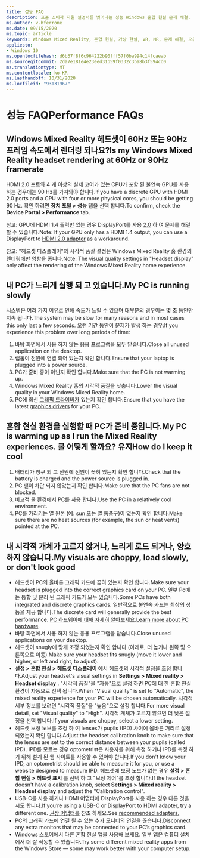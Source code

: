 ```yaml
---
title: 성능 FAQ
description: 표준 소비자 지원 설명서를 벗어나는 성능 Windows 혼합 현실 문제 해결.
ms.author: v-hferrone
ms.date: 09/15/2020
ms.topic: article
keywords: Windows Mixed Reality, 혼합 현실, 가상 현실, VR, MR, 문제 해결, 오류, 도움말, 지원, 성능
appliesto:
- Windows 10
ms.openlocfilehash: d6b37f8f6c964222b90fff57f0ba994c14fcaeab
ms.sourcegitcommit: 2da7e181e4e23eed31b59f0332c3ba8b3f594cd0
ms.translationtype: MT
ms.contentlocale: ko-KR
ms.lasthandoff: 10/31/2020
ms.locfileid: "93131967"
---
```

# <a name="performance-faqs"></a><span data-ttu-id="c93ae-104">성능 FAQ</span><span class="sxs-lookup"><span data-stu-id="c93ae-104">Performance FAQs</span></span>

## <a name="is-my-windows-mixed-reality-headset-rendering-at-60hz-or-90hz-framerate"></a><span data-ttu-id="c93ae-105">Windows Mixed Reality 헤드셋이 60Hz 또는 90Hz 프레임 속도에서 렌더링 되나요?</span><span class="sxs-lookup"><span data-stu-id="c93ae-105">Is my Windows Mixed Reality headset rendering at 60Hz or 90Hz framerate</span></span>

<span data-ttu-id="c93ae-106">HDMI 2.0 포트와 4 개 이상의 실제 코어가 있는 CPU가 포함 된 불연속 GPU를 사용 하는 경우에는 90 Hz를 가져와야 합니다.</span><span class="sxs-lookup"><span data-stu-id="c93ae-106">If you have a discrete GPU with HDMI 2.0 ports and a CPU with four or more physical cores, you should be getting 90 Hz.</span></span> <span data-ttu-id="c93ae-107">확인 하려면 **장치 포털 > 성능** 탭을 선택 합니다.</span><span class="sxs-lookup"><span data-stu-id="c93ae-107">To confirm, check the **Device Portal > Performance** tab.</span></span>

<span data-ttu-id="c93ae-108">참고: GPU에 HDMI 1.4 출력만 있는 경우 DisplayPort를 사용 [2.0](recommended-adapters-for-windows-mixed-reality-capable-pcs.md) 하 여 문제를 해결할 수 있습니다.</span><span class="sxs-lookup"><span data-stu-id="c93ae-108">Note: If your GPU only has a HDMI 1.4 output, you can use a DisplayPort to [HDMI 2.0 adapter](recommended-adapters-for-windows-mixed-reality-capable-pcs.md) as a workaround.</span></span>

<span data-ttu-id="c93ae-109">참고: "헤드셋 디스플레이"의 시각적 품질 설정은 Windows Mixed Reality 홈 환경의 렌더링에만 영향을 줍니다.</span><span class="sxs-lookup"><span data-stu-id="c93ae-109">Note: The visual quality settings in "Headset display" only affect the rendering of the Windows Mixed Reality home experience.</span></span>

## <a name="my-pc-is-running-slowly"></a><span data-ttu-id="c93ae-110">내 PC가 느리게 실행 되 고 있습니다.</span><span class="sxs-lookup"><span data-stu-id="c93ae-110">My PC is running slowly</span></span>

<span data-ttu-id="c93ae-111">시스템은 여러 가지 이유로 인해 속도가 느릴 수 있으며 대부분의 경우이는 몇 초 동안만 지속 됩니다.</span><span class="sxs-lookup"><span data-stu-id="c93ae-111">The system may be slow for many reasons and in most cases this only last a few seconds.</span></span> <span data-ttu-id="c93ae-112">오랜 기간 동안이 문제가 발생 하는 경우:</span><span class="sxs-lookup"><span data-stu-id="c93ae-112">If you experience this problem over long periods of time:</span></span>

1. <span data-ttu-id="c93ae-113">바탕 화면에서 사용 하지 않는 응용 프로그램을 모두 닫습니다.</span><span class="sxs-lookup"><span data-stu-id="c93ae-113">Close all unused application on the desktop.</span></span>
2. <span data-ttu-id="c93ae-114">랩톱이 전원에 연결 되어 있는지 확인 합니다.</span><span class="sxs-lookup"><span data-stu-id="c93ae-114">Ensure that your laptop is plugged into a power source.</span></span>
3. <span data-ttu-id="c93ae-115">PC가 준비 중이 아닌지 확인 합니다.</span><span class="sxs-lookup"><span data-stu-id="c93ae-115">Make sure that the PC is not warming up.</span></span>
4. <span data-ttu-id="c93ae-116">Windows Mixed Reality 홈의 시각적 품질을 낮춥니다.</span><span class="sxs-lookup"><span data-stu-id="c93ae-116">Lower the visual quality in your Windows Mixed Reality home.</span></span>
5. <span data-ttu-id="c93ae-117">PC에 최신 [그래픽 드라이버가](other-questions.md#my-graphics-driver-isnt-supported-im-getting-graphics-driver-failure-errors) 있는지 확인 합니다.</span><span class="sxs-lookup"><span data-stu-id="c93ae-117">Ensure that you have the latest [graphics drivers](other-questions.md#my-graphics-driver-isnt-supported-im-getting-graphics-driver-failure-errors) for your PC.</span></span>

## <a name="my-pc-is-warming-up-as-i-run-the-mixed-reality-experiences-how-do-i-keep-it-cool"></a><span data-ttu-id="c93ae-118">혼합 현실 환경을 실행할 때 PC가 준비 중입니다.</span><span class="sxs-lookup"><span data-stu-id="c93ae-118">My PC is warming up as I run the Mixed Reality experiences.</span></span> <span data-ttu-id="c93ae-119">쿨 어떻게 할까요? 유지</span><span class="sxs-lookup"><span data-stu-id="c93ae-119">How do I keep it cool</span></span>

1. <span data-ttu-id="c93ae-120">배터리가 청구 되 고 전원에 전원이 꽂혀 있는지 확인 합니다.</span><span class="sxs-lookup"><span data-stu-id="c93ae-120">Check that the battery is charged and the power source is plugged in.</span></span>
2. <span data-ttu-id="c93ae-121">PC 팬이 차단 되지 않았는지 확인 합니다.</span><span class="sxs-lookup"><span data-stu-id="c93ae-121">Make sure that the PC fans are not blocked.</span></span>
3. <span data-ttu-id="c93ae-122">비교적 쿨 환경에서 PC를 사용 합니다.</span><span class="sxs-lookup"><span data-stu-id="c93ae-122">Use the PC in a relatively cool environment.</span></span>
4. <span data-ttu-id="c93ae-123">PC를 가리키는 열 원본 (예: sun 또는 열 통풍구)이 없는지 확인 합니다.</span><span class="sxs-lookup"><span data-stu-id="c93ae-123">Make sure there are no heat sources (for example, the sun or heat vents) pointed at the PC.</span></span>

## <a name="my-visuals-are-choppy-load-slowly-or-dont-look-good"></a><span data-ttu-id="c93ae-124">내 시각적 개체가 고르지 않거나, 느리게 로드 되거나, 양호 하지 않습니다.</span><span class="sxs-lookup"><span data-stu-id="c93ae-124">My visuals are choppy, load slowly, or don't look good</span></span>

* <span data-ttu-id="c93ae-125">헤드셋이 PC의 올바른 그래픽 카드에 꽂혀 있는지 확인 합니다.</span><span class="sxs-lookup"><span data-stu-id="c93ae-125">Make sure your headset is plugged into the correct graphics card on your PC.</span></span> <span data-ttu-id="c93ae-126">일부 Pc에는 통합 및 분리 된 그래픽 카드가 모두 있습니다.</span><span class="sxs-lookup"><span data-stu-id="c93ae-126">Some PCs have both integrated and discrete graphics cards.</span></span> <span data-ttu-id="c93ae-127">일반적으로 불연속 카드는 최상의 성능을 제공 합니다.</span><span class="sxs-lookup"><span data-stu-id="c93ae-127">The discrete card will generally provide the best performance.</span></span> <span data-ttu-id="c93ae-128">[PC 하드웨어에 대해 자세히 알아보세요](windows-mixed-reality-minimum-pc-hardware-compatibility-guidelines.md).</span><span class="sxs-lookup"><span data-stu-id="c93ae-128">[Learn more about PC hardware](windows-mixed-reality-minimum-pc-hardware-compatibility-guidelines.md).</span></span>
* <span data-ttu-id="c93ae-129">바탕 화면에서 사용 하지 않는 응용 프로그램을 닫습니다.</span><span class="sxs-lookup"><span data-stu-id="c93ae-129">Close unused applications on your desktop.</span></span>
* <span data-ttu-id="c93ae-130">헤드셋이 snugly에 맞게 조정 되었는지 확인 합니다 (아래로, 더 높거나 왼쪽 및 오른쪽으로 이동).</span><span class="sxs-lookup"><span data-stu-id="c93ae-130">Make sure your headset fits snugly (move it lower and higher, or left and right, to adjust).</span></span>
* <span data-ttu-id="c93ae-131">**설정 > 혼합 현실 > 헤드셋 디스플레이** 에서 헤드셋의 시각적 설정을 조정 합니다.</span><span class="sxs-lookup"><span data-stu-id="c93ae-131">Adjust your headset's visual settings in **Settings > Mixed reality > Headset display** .</span></span> <span data-ttu-id="c93ae-132">"시각적 품질"을 "자동"으로 설정 하면 PC에 대 한 혼합 현실 환경이 자동으로 선택 됩니다.</span><span class="sxs-lookup"><span data-stu-id="c93ae-132">When "Visual quality" is set to "Automatic", the mixed reality experience for your PC will be chosen automatically.</span></span> <span data-ttu-id="c93ae-133">시각적 세부 정보를 보려면 "시각적 품질"을 "높음"으로 설정 합니다.</span><span class="sxs-lookup"><span data-stu-id="c93ae-133">For more visual detail, set "Visual quality" to "High".</span></span> <span data-ttu-id="c93ae-134">시각적 개체가 고르지 않으면 더 낮은 설정을 선택 합니다.</span><span class="sxs-lookup"><span data-stu-id="c93ae-134">If your visuals are choppy, select a lower setting.</span></span>
* <span data-ttu-id="c93ae-135">헤드셋 보정 노브를 조정 하 여 lenses가 pupils (IPD) 사이에 올바른 거리로 설정 되었는지 확인 합니다.</span><span class="sxs-lookup"><span data-stu-id="c93ae-135">Adjust the headset calibration knob to make sure that the lenses are set to the correct distance between your pupils (called IPD).</span></span> <span data-ttu-id="c93ae-136">IPD를 모르는 경우 optometrist은 사용자를 위해 측정 하거나 IPD를 측정 하기 위해 설계 된 웹 사이트를 사용할 수 있어야 합니다.</span><span class="sxs-lookup"><span data-stu-id="c93ae-136">If you don't know your IPD, an optometrist should be able to measure it for you, or use a website designed to measure IPD.</span></span> <span data-ttu-id="c93ae-137">헤드셋에 보정 노브가 없는 경우 **설정 > 혼합 현실 > 헤드셋 표시** 를 선택 하 고 "보정 제어"를 조정 합니다.</span><span class="sxs-lookup"><span data-stu-id="c93ae-137">If the headset doesn't have a calibration knob, select **Settings > Mixed reality > Headset display** and adjust the "Calibration control".</span></span>
* <span data-ttu-id="c93ae-138">USB-C를 사용 하거나 HDMI 어댑터에 DisplayPort를 사용 하는 경우 다른 것을 시도 합니다.</span><span class="sxs-lookup"><span data-stu-id="c93ae-138">If you’re using a USB-C or DisplayPort to HDMI adapter, try a different one.</span></span> <span data-ttu-id="c93ae-139">[권장 어댑터를](recommended-adapters-for-windows-mixed-reality-capable-pcs.md) 참조 하세요.</span><span class="sxs-lookup"><span data-stu-id="c93ae-139">See [recommended adapters.](recommended-adapters-for-windows-mixed-reality-capable-pcs.md)</span></span>
* <span data-ttu-id="c93ae-140">PC의 그래픽 카드에 연결 될 수 있는 추가 모니터의 연결을 끊습니다.</span><span class="sxs-lookup"><span data-stu-id="c93ae-140">Disconnect any extra monitors that may be connected to your PC’s graphics card.</span></span>
* <span data-ttu-id="c93ae-141">Windows 스토어에서 다른 혼합 현실 앱을 사용해 보세요. 일부 앱은 컴퓨터 설치에서 더 잘 작동할 수 있습니다.</span><span class="sxs-lookup"><span data-stu-id="c93ae-141">Try some different mixed reality apps from the Windows Store — some may work better with your computer setup.</span></span>

